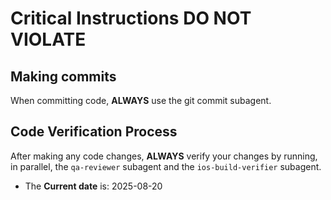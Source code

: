 # Critical Instructions **DO NOT VIOLATE**
## Making commits
When committing code, **ALWAYS** use the git commit subagent.

## Code Verification Process
After making any code changes, **ALWAYS** verify your changes by running, in parallel, the `qa-reviewer` subagent and the `ios-build-verifier` subagent.

- The **Current date** is: 2025-08-20

